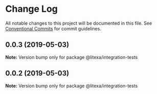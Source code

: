 # Change Log

All notable changes to this project will be documented in this file.
See [Conventional Commits](https://conventionalcommits.org) for commit guidelines.

## 0.0.3 (2019-05-03)

**Note:** Version bump only for package @litexa/integration-tests





## 0.0.2 (2019-05-03)

**Note:** Version bump only for package @litexa/integration-tests
